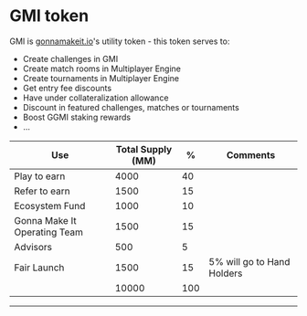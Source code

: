 # GMI token

GMI is [gonnamakeit.io](https://gonnamakeit.io)'s utility token - this token serves to:

* Create challenges in GMI
* Create match rooms in Multiplayer Engine
* Create tournaments in Multiplayer Engine
* Get entry fee discounts
* Have under collateralization allowance
* Discount in featured challenges, matches or tournaments
* Boost GGMI staking rewards
* ...



| Use                          | Total Supply (MM) | %   | Comments                    |
| ---------------------------- | ----------------- | --- | --------------------------- |
| Play to earn                 | 4000              | 40  |                             |
| Refer to earn                | 1500              | 15  |                             |
| Ecosystem Fund               | 1000              | 10  |                             |
| Gonna Make It Operating Team | 1500              | 15  |                             |
| Advisors                     | 500               | 5   |                             |
| Fair Launch                  | 1500              | 15  | 5% will go to Hand Holders  |
|                              | 10000             | 100 |                             |

****
